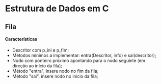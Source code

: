 # Estrutura de Dados em C

## Fila

#### Características

- Descritor com p_ini e p_fim;
- Métodos mínimos a implementar: entra(Descritor, info) e sai(descritor);
- Nodo com ponteiro próximo apontando para o nodo seguinte (em direção ao início da fila);
- Método "entra", insere nodo no fim da fila;
- Método "sai", insere nodo no início da fila;
